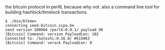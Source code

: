 ##

the bitcoin protocol in perl6, because why not. also a command line tool for building hashlock/timelock transactions.

```
$ ./bin/blkmev
connecting seed.bitcoin.sipa.be
send version 100004 /perl6:0.0.1/ payload 98
[Bitcoin] Command: version PayloadLen: 102
Connected to: /Satoshi:0.16.0/ #515063
[Bitcoin] Command: verack PayloadLen: 0
```